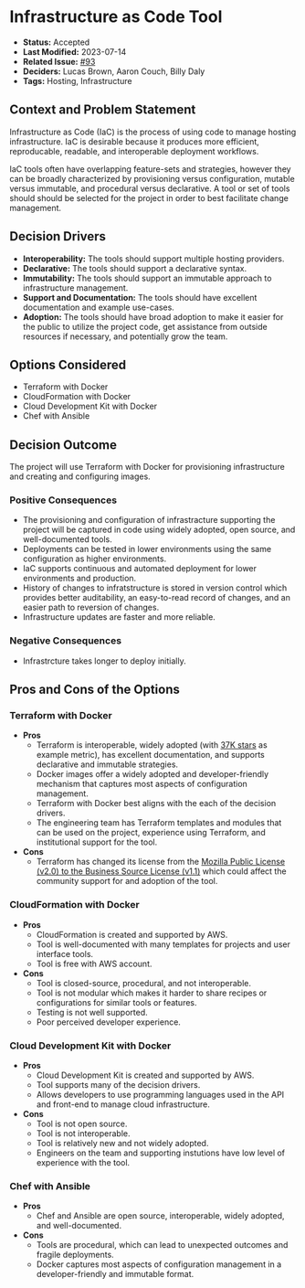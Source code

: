 # Infrastructure as Code Tool

- **Status:** Accepted
- **Last Modified:** 2023-07-14 <!-- REQUIRED -->
- **Related Issue:** [#93](https://github.com/HHS/grants-api/issues/93) <!-- RECOMMENDED -->
- **Deciders:** Lucas Brown, Aaron Couch, Billy Daly <!-- REQUIRED -->
- **Tags:** Hosting, Infrastructure <!-- OPTIONAL -->

## Context and Problem Statement

Infrastructure as Code (IaC) is the process of using code to manage hosting infrastructure. IaC is desirable because it produces more efficient, reproducable, readable, and interoperable deployment workflows.

IaC tools often have overlapping feature-sets and strategies, however they can be broadly characterized by provisioning versus configuration, mutable versus immutable, and procedural versus declarative. A tool or set of tools should should be selected for the project in order to best facilitate change management.

## Decision Drivers <!-- RECOMMENDED -->

- **Interoperability:** The tools should support multiple hosting providers.
- **Declarative:** The tools should support a declarative syntax.
- **Immutability:** The tools should support an immutable approach to infrastructure management.
- **Support and Documentation:** The tools should have excellent documentation and example use-cases.
- **Adoption:** The tools should have broad adoption to make it easier for the public to utilize the project code, get assistance from outside resources if necessary, and potentially grow the team.

## Options Considered

- Terraform with Docker
- CloudFormation with Docker
- Cloud Development Kit with Docker
- Chef with Ansible

## Decision Outcome <!-- REQUIRED -->

The project will use Terraform with Docker for provisioning infrastructure and creating and configuring images.

### Positive Consequences <!-- OPTIONAL -->

- The provisioning and configuration of infrastracture supporting the project will be captured in code using widely adopted, open source, and well-documented tools.
- Deployments can be tested in lower environments using the same configuration as higher environments.
- IaC supports continuous and automated deployment for lower environments and production.
- History of changes to infratstructure is stored in version control which provides better auditability, an easy-to-read record of changes, and an easier path to reversion of changes.
- Infrastructure updates are faster and more reliable.

### Negative Consequences

- Infrastrcture takes longer to deploy initially.

## Pros and Cons of the Options <!-- OPTIONAL -->

### Terraform with Docker

- **Pros**
  -  Terraform is interoperable, widely adopted (with [37K stars](https://github.com/hashicorp/terraform/stargazers) as example metric), has excellent documentation, and supports declarative and immutable strategies.
  - Docker images offer a widely adopted and developer-friendly mechanism that captures most aspects of configuration management.
  - Terraform with Docker best aligns with the each of the decision drivers.
  - The engineering team has Terraform templates and modules that can be used on the project, experience using Terraform, and institutional support for the tool.
- **Cons**
  - Terraform has changed its license from the [Mozilla Public License (v2.0) to the Business Source License (v1.1)](https://github.com/hashicorp/terraform/commit/b145fbcaadf0fa7d0e7040eac641d9aef2a26433) which could affect the community support for and adoption of the tool.

### CloudFormation with Docker

- **Pros**
  - CloudFormation is created and supported by AWS.
  - Tool is well-documented with many templates for projects and user interface tools.
  - Tool is free with AWS account.
- **Cons**
  - Tool is closed-source, procedural, and not interoperable.
  - Tool is not modular which makes it harder to share recipes or configurations for similar tools or features.
  - Testing is not well supported.
  - Poor perceived developer experience.

### Cloud Development Kit with Docker

- **Pros**
  - Cloud Development Kit is created and supported by AWS.
  - Tool supports many of the decision drivers.
  - Allows developers to use programming languages used in the API and front-end to manage cloud infrastructure.
- **Cons**
  - Tool is not open source.
  - Tool is not interoperable.
  - Tool is relatively new and not widely adopted.
  - Engineers on the team and supporting instutions have low level of experience with the tool.


### Chef with Ansible

- **Pros**
  - Chef and Ansible are open source, interoperable, widely adopted, and well-documented.
- **Cons**
  - Tools are procedural, which can lead to unexpected outcomes and fragile deployments.
  - Docker captures most aspects of configuration management in a developer-friendly and immutable format.
